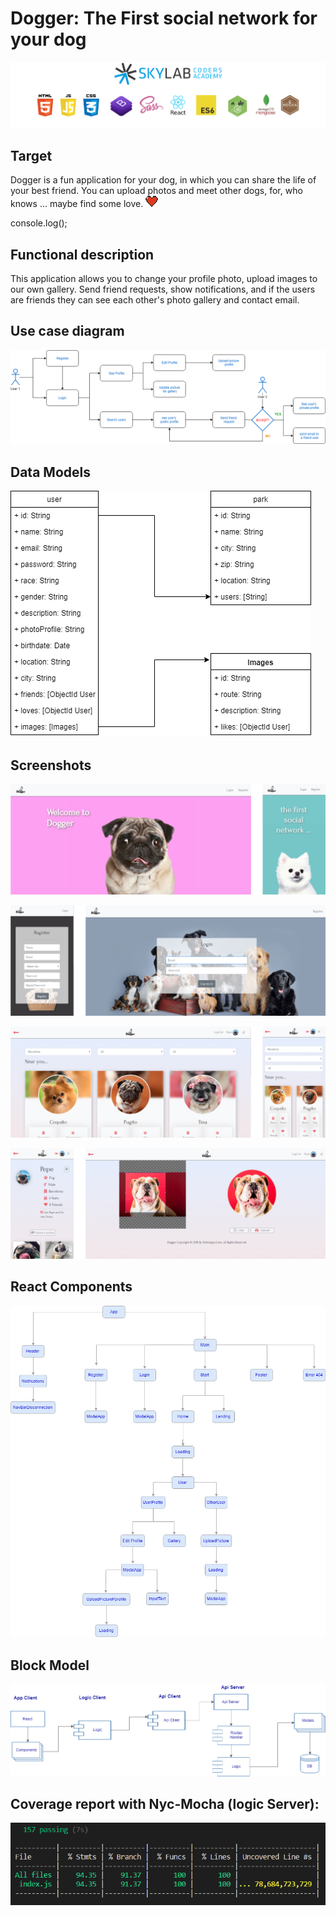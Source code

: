 # Dogger: The First social network for your dog

![Tecnologies](doc/images/tecnologies.png)          

## Target
Dogger is a fun application for your dog, in which you can share the life of your best friend. You can upload photos and meet other dogs, for, who knows ... maybe find some love.
 ![Heart](doc/images/heart-icon.png)

console.log();
 ## Functional description
This application allows you to change your profile photo, upload images to our own gallery. Send friend requests, show notifications, and if the users are friends they can see each other's photo gallery and contact email.

## Use case diagram

 ![use-case](doc/images/uml-use-case-diagram.png)

## Data Models

 ![db-diagram](doc/images/db-diagram.png)

 ## Screenshots

 ![db-diagram](doc/images/screenshots/screenshot1.png)

 ![db-diagram](doc/images/screenshots/screenshot2.png)

 ![db-diagram](doc/images/screenshots/screenshot3.png)
  
 ![db-diagram](doc/images/screenshots/screenshot4.png)



 ## React Components

 ![components-react](doc/images/components-react.png)


 ## Block Model

 ![block-diagram](doc/images/block-diagram.png)

## Coverage report with Nyc-Mocha (logic Server):

![nyc-mocha](doc/images/nyc-mocha.png)



